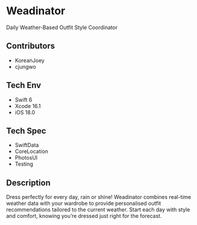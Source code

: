 #  Weadinator
Daily Weather-Based Outfit Style Coordinator

## Contributors
- KoreanJoey
- cjungwo

## Tech Env
- Swift 6
- Xcode 16.1
- iOS 18.0

## Tech Spec
- SwiftData
- CoreLocation
- PhotosUI
- Testing

## Description
Dress perfectly for every day, rain or shine! Weadinator combines real-time weather data with your wardrobe to provide personalised outfit recommendations tailored to the current weather. Start each day with style and comfort, knowing you’re dressed just right for the forecast.

